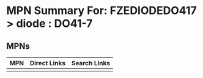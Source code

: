 



# MPN Summary For: FZEDIODEDO417 > diode : DO41-7

## MPNs
  

|MPN|Direct Links|Search Links|
| :--- | :--- | :--- |
||||
